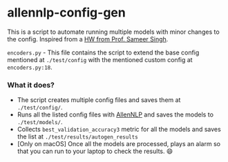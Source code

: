 # allennlp-config-gen

This is a script to automate running multiple models with minor changes to the config. Inspired from a [HW from Prof. Sameer Singh](https://github.com/sameersingh/uci-statnlp/tree/master/hw3).

`encoders.py` - This file contains the script to extend the base config mentioned at `./test/config` with the mentioned custom config at `encoders.py:18`. 

### What it does?
- The script creates multiple config files and saves them at `./test/config/`. 
- Runs all the listed config files with [AllenNLP](https://github.com/allenai/allennlp) and saves the models to `./test/models/`. 
- Collects `best_validation_accuracy3` metric for all the models and saves the list at `./test/results/autogen_results`
- [Only on macOS] Once all the models are processed, plays an alarm so that you can run to your laptop to check the results. 😄
